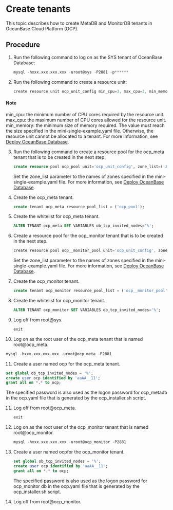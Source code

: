 Create tenants 
===================================

This topic describes how to create MetaDB and MonitorDB tenants in OceanBase Cloud Platform (OCP). 

Procedure 
------------------------------

1. Run the following command to log on as the SYS tenant of OceanBase Database: 

   ```sql
   mysql -hxxx.xxx.xxx.xxx -uroot@sys -P2881 -p******
   ```

   

2. Run the following command to create a resource unit: 

   ```javascript
   create resource unit ocp_unit_config min_cpu=3, max_cpu=3, min_memory=5368709120, max_memory=5368709120, max_iops=1000, min_iops=128, max_disk_size=1000000000, max_session_num=100;
   ```

   
  <main id="notice" type='explain'>
    <h4>Note</h4>
    <p>min_cpu: the minimum number of CPU cores required by the resource unit.
    max_cpu: the maximum number of CPU cores allowed for the resource unit.
    min_memory: the minimum size of memory required. The value must reach the size specified in the mini-single-example.yaml file. Otherwise, the resource unit cannot be allocated to a tenant. For more information, see <a href="../50000.prepare-metadb-and-monitordb/20000.deploy-the-oceanbase-database.md">Deploy OceanBase Database</a>.</p>
  </main>
   

3. Run the following command to create a resource pool for the ocp_meta tenant that is to be created in the next step: 

   ```sql
   create resource pool ocp_pool unit='ocp_unit_config', zone_list=('zone1'), unit_num=1;
   ```

   

   Set the zone_list parameter to the names of zones specified in the mini-single-example.yaml file. For more information, see [Deploy OceanBase Database](../500.prepare-metadb-and-monitordb/200.deploy-the-oceanbase-database.md).
   

4. Create the ocp_meta tenant. 

   ```sql
   create tenant ocp_meta resource_pool_list = ('ocp_pool');
   ```

   

5. Create the whitelist for ocp_meta tenant.
   
   ```sql
   ALTER TENANT ocp_meta SET VARIABLES ob_tcp_invited_nodes='%';
   ```

6. Create a resource pool for the ocp_monitor tenant that is to be created in the next step. 

   ```javascript
   create resource pool ocp__monitor_pool unit='ocp_unit_config', zone_list=('zone1'), unit_num=1;
   ```

   

   Set the zone_list parameter to the names of zones specified in the mini-single-example.yaml file. For more information, see [Deploy OceanBase Database](../500.prepare-metadb-and-monitordb/200.deploy-the-oceanbase-database.md).
   

7. Create the ocp_monitor tenant. 

   ```sql
   create tenant ocp_monitor resource_pool_list = ('ocp__monitor_pool');
   ```


8. Create the whitelist for ocp_monitor tenant.

   ```sql
   ALTER TENANT ocp_monitor SET VARIABLES ob_tcp_invited_nodes='%';
   ```

9. Log off from root@sys. 

   ```sql
   exit
   ```

   

10. Log on as the root user of the ocp_meta tenant that is named root@ocp_meta. 

   ```sql
   mysql -hxxx.xxx.xxx.xxx -uroot@ocp_meta -P2881
   ```

   

11. Create a user named ocp for the ocp_meta tenant. 

   ```sql
   set global ob_tcp_invited_nodes = '%';
   create user ocp identified by 'aaAA__11';
   grant all on *.* to ocp;
   ```

   

   The specified password is also used as the logon password for ocp_metadb in the ocp.yaml file that is generated by the ocp_installer.sh script.
   

11. Log off from root@ocp_meta. 

    ```sql
    exit
    ```

    

12. Log on as the root user of the ocp_monitor tenant that is named root@ocp_monitor. 

    ```sql
    mysql -hxxx.xxx.xxx.xxx -uroot@ocp_monitor -P2881
    ```

    

13. Create a user named ocpfor the ocp_monitor tenant. 

    ```sql
    set global ob_tcp_invited_nodes = '%';
    create user ocp identified by 'aaAA__11'; 
    grant all on *.* to ocp;
    ```

    

    The specified password is also used as the logon password for ocp_monitor db in the ocp.yaml file that is generated by the ocp_installer.sh script.
    

14. Log off from root@ocp_monitor.

    



